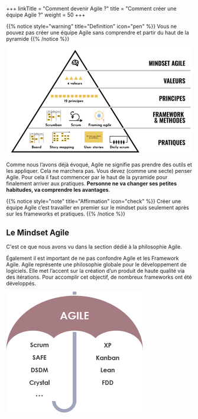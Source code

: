 +++
linkTitle = "Comment devenir Agile ?"
title = "Comment créer une équipe Agile ?"
weight = 50
+++

{{% notice style="warning" title="Definition" icon="pen" %}}
Vous ne pouvez pas créer une équipe Agile sans comprendre et partir du haut de la pyramide
{{% /notice %}}

![Pyramide Agile](../images/mindsetagile.png)

Comme nous l’avons déjà évoqué, Agile ne signifie pas prendre des outils et les appliquer.
Cela ne marchera pas. Vous devez (comme
une secte) penser Agile. Pour cela il faut
commencer par le haut de la pyramide pour
finalement arriver aux pratiques.
**Personne ne va changer ses petites habitudes,
va comprendre les avantages**. 


{{% notice style="note" title="Affirmation" icon="check" %}}
Créer une équipe Agile c’est travailler en premier sur le mindset puis seulement après sur les
frameworks et pratiques.
{{% /notice %}}

## Le Mindset Agile
C'est ce que nous avons vu dans la section dédié à la philosophie Agile.

Également il est important de ne pas confondre Agile et les Framework Agile. Agile représente une philosophie globale pour le développement de logiciels. Elle met l’accent sur la création d’un produit de haute qualité via des itérations.
Pour accomplir cet objectif, de nombreux frameworks ont été développés.

![Agile framework](../images/agile_framework.png)